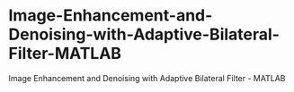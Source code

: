 # Image-Enhancement-and-Denoising-with-Adaptive-Bilateral-Filter-MATLAB
Image Enhancement and Denoising with Adaptive Bilateral Filter - MATLAB
